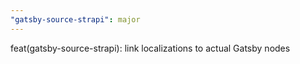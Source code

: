 ```yaml
---
"gatsby-source-strapi": major
---
```


feat(gatsby-source-strapi): link localizations to actual Gatsby nodes
